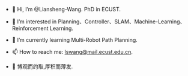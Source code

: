 
- 👋 Hi, I’m @Liansheng-Wang. PhD in ECUST.

- 👀 I’m interested in Planning、Controller、SLAM、Machine-Learning、Reinforcement Learning.

- 💞️ I’m currently learning Multi-Robot Path Planning.

- 📫 How to reach me: lswang@mail.ecust.edu.cn.

- 🌱 博观而约取,厚积而薄发.



<!---
Liansheng-Wang/Liansheng-Wang is a ✨ special ✨ repository because its `README.md` (this file) appears on your GitHub profile.
You can click the Preview link to take a look at your changes.
--->
